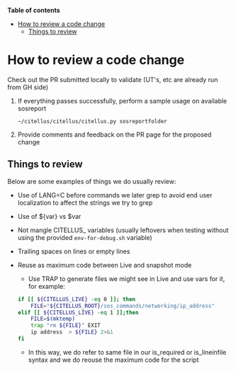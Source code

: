 **Table of contents**

<!-- TOC depthFrom:1 insertAnchor:false orderedList:false -->

- [How to review a code change](#how-to-review-a-code-change)
  - [Things to review](#things-to-review)

<!-- /TOC -->

# How to review a code change

Check out the PR submitted locally to validate (UT's, etc are already run from GH side)

1.  If everything passes successfully, perform a sample usage on available sosreport

        ~/citellus/citellus/citellus.py sosreportfolder

1.  Provide comments and feedback on the PR page for the proposed change

## Things to review

Below are some examples of things we do usually review:

- Use of LANG=C before commands we later grep to avoid end user localization to affect the strings we try to grep
- Use of ${var} vs $var
- Not mangle CITELLUS\_ variables (usually leftovers when testing without using the provided `env-for-debug.sh` variable)
- Trailing spaces on lines or empty lines
- Reuse as maximum code between Live and snapshot mode

  - Use TRAP to generate files we might see in Live and use vars for it, for example:

  ```sh
  if [[ ${CITELLUS_LIVE} -eq 0 ]]; then
      FILE="${CITELLUS_ROOT}/sos_commands/networking/ip_address"
  elif [[ ${CITELLUS_LIVE} -eq 1 ]];then
      FILE=$(mktemp)
      trap "rm ${FILE}" EXIT
      ip address  > ${FILE} 2>&1
  fi
  ```

  - In this way, we do refer to same file in our is_required or is_lineinfile syntax and we do reouse the maximum code for the script
